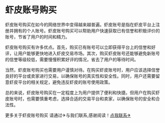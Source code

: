 # 虾皮账号购买

虾皮账号购买在如今的网络世界中变得越来越普遍。虾皮账号是指在虾皮平台上注册并拥有的个人账号。虾皮账号购买可以帮助用户快速获取已有信誉和积极评价的账号，节省了用户的时间和精力。

虾皮账号购买有许多优点。首先，购买已有账号可以立即获得平台上的信誉和好评，让用户能够更快地进入虾皮交易市场。其次，购买虾皮账号还能够避免新账号的信誉等级较低，需要慢慢积累好评的情况，省去了用户的等待时间。

当然，虾皮账号购买也需要用户谨慎对待。在购买虾皮账号时，用户应该选择信誉良好的平台或卖家进行交易，以确保账号的真实性和安全性。同时，用户还需要留意虾皮平台的相关规定，避免违反虾皮的账号使用政策。

总的来说，虾皮账号购买在一定程度上为用户提供了便利和快捷。但用户在购买虾皮账号时，也需要慎重考虑，选择合适的交易平台和卖家，以确保账号的安全和合法性。

更多关于虾皮账号购买 请通过✈与我们联系,感谢阅读！[点我联系✈](https://edge.G208.com)
